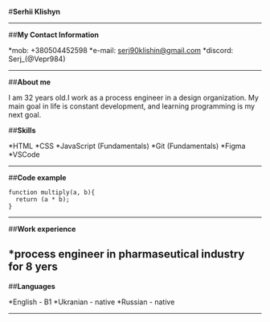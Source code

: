 #**Serhii Klishyn**

---

##**My Contact Information**

\*mob: +380504452598
\*e-mail: serj90klishin@gmail.com
\*discord: Serj\_(@Vepr984)

---

##**About me**

I am 32 years old.I work as a process engineer in a design organization. My main goal in life is constant development, and learning programming is my next goal.

##**Skills**

\*HTML
\*CSS
\*JavaScript (Fundamentals)
\*Git (Fundamentals)
\*Figma
\*VSCode

---

##**Code example**

```
function multiply(a, b){
  return (a * b);
}
```

---

##**Work experience**

## \*process engineer in pharmaseutical industry for 8 yers

##**Languages**

\*English - B1
\*Ukranian - native
\*Russian - native

---
